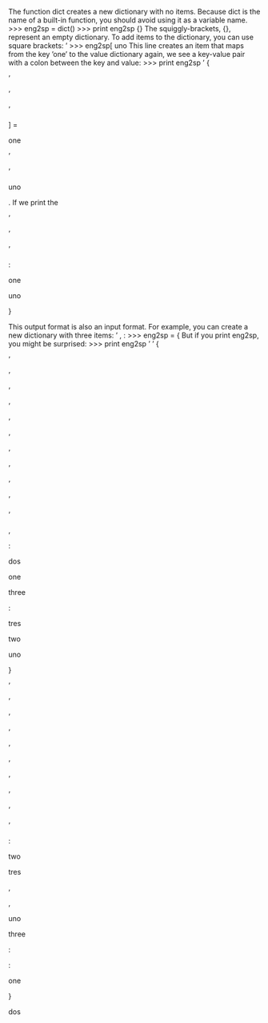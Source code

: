 The function dict creates a new dictionary with no items. Because dict is the name of a built-in function, you should avoid using it as a variable name. >>> eng2sp = dict() >>> print eng2sp {} The squiggly-brackets, {}, represent an empty dictionary. To add items to the dictionary, you can use square brackets: ’ >>> eng2sp[ uno This line creates an item that maps from the key ’one’ to the value dictionary again, we see a key-value pair with a colon between the key and value: >>> print eng2sp ’ {

’

’

’

] =

one

’

’

uno

. If we print the

’

’

’

:

one

uno

}

This output format is also an input format. For example, you can create a new dictionary with three items: ’ , : >>> eng2sp = { But if you print eng2sp, you might be surprised: >>> print eng2sp ’ ’ {

’

’

’

’

’

’

’

’

’

’

’

,

:

dos

one

three

:

tres

two

uno

}

’

’

’

’

’

’

’

’

’

’

:

two

tres

,

,

uno

three

:

:

one

}

dos